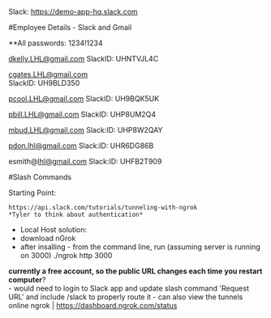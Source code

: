 Slack: https://demo-app-hq.slack.com


#Employee Details - Slack and Gmail

**All passwords: 1234!1234

dkelly.LHL@gmail.com
SlackID: UHNTVJL4C

cgates.LHL@gmail.com    
SlackID: UH9BLD350

pcool.LHL@gmail.com
SlackID: UH9BQK5UK

pbill.LHL@gmail.com
SlackID: UHP8UM2Q4

mbud.LHL@gmail.com
Slack:ID: UHP8W2QAY

pdon.lhl@gmail.com
Slack:ID: UHR6DG86B

esmith@lhl@gmail.com
Slack:ID: UHFB2T909


#Slash Commands

Starting Point: 
    
    https://api.slack.com/tutorials/tunneling-with-ngrok
    *Tyler to think about authentication*

- Local Host solution:
- download nGrok
- after insalling - from the command line, run (assuming server is running on 3000)
    ./ngrok http 3000

**currently a free account, so the public URL changes each time you restart computer**?    
    - would need to login to Slack app and update slash command 'Request URL' and include /slack to properly route it
    - can also view the tunnels online ngrok | https://dashboard.ngrok.com/status






